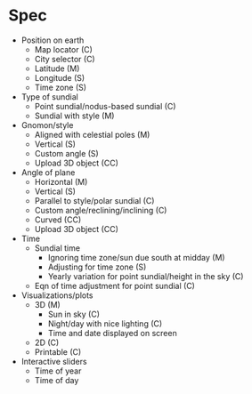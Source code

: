 # Spec

- Position on earth
    - Map locator (C)
    - City selector (C)
    - Latitude (M)
    - Longitude (S)
    - Time zone (S)
- Type of sundial
    - Point sundial/nodus-based sundial (C)
    - Sundial with style (M)
- Gnomon/style
    - Aligned with celestial poles (M)
    - Vertical (S)
    - Custom angle (S)
    - Upload 3D object (CC)
- Angle of plane
    - Horizontal (M)
    - Vertical (S)
    - Parallel to style/polar sundial (C)
    - Custom angle/reclining/inclining (C)
    - Curved (CC)
    - Upload 3D object (CC)
- Time
    - Sundial time
        - Ignoring time zone/sun due south at midday (M)
        - Adjusting for time zone (S)
        - Yearly variation for point sundial/height in the sky (C)
    - Eqn of time adjustment for point sundial (C)
- Visualizations/plots
    - 3D (M)
        - Sun in sky (C)
        - Night/day with nice lighting (C)
        - Time and date displayed on screen
    - 2D (C)
    - Printable (C)
- Interactive sliders
    - Time of year
    - Time of day